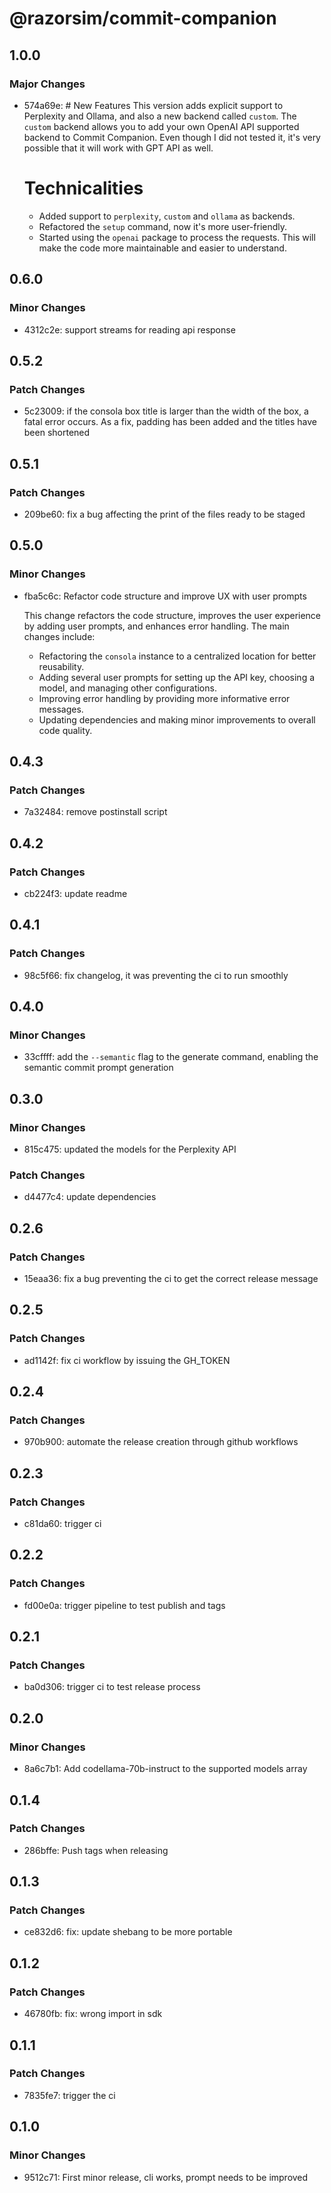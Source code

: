 # @razorsim/commit-companion

## 1.0.0

### Major Changes

- 574a69e: # New Features
  This version adds explicit support to Perplexity and Ollama, and also a new backend called `custom`. The `custom` backend allows you to add your own OpenAI API supported backend to Commit Companion. Even though I did not tested it, it's very possible that it will work with GPT API as well.

  # Technicalities

  - Added support to `perplexity`, `custom` and `ollama` as backends.
  - Refactored the `setup` command, now it's more user-friendly.
  - Started using the `openai` package to process the requests. This will make the code more maintainable and easier to understand.

## 0.6.0

### Minor Changes

- 4312c2e: support streams for reading api response

## 0.5.2

### Patch Changes

- 5c23009: if the consola box title is larger than the width of the box, a fatal error occurs. As a fix, padding has been added and the titles have been shortened

## 0.5.1

### Patch Changes

- 209be60: fix a bug affecting the print of the files ready to be staged

## 0.5.0

### Minor Changes

- fba5c6c: Refactor code structure and improve UX with user prompts

  This change refactors the code structure, improves the user experience by adding user prompts, and enhances error handling. The main changes include:

  - Refactoring the `consola` instance to a centralized location for better reusability.
  - Adding several user prompts for setting up the API key, choosing a model, and managing other configurations.
  - Improving error handling by providing more informative error messages.
  - Updating dependencies and making minor improvements to overall code quality.

## 0.4.3

### Patch Changes

- 7a32484: remove postinstall script

## 0.4.2

### Patch Changes

- cb224f3: update readme

## 0.4.1

### Patch Changes

- 98c5f66: fix changelog, it was preventing the ci to run smoothly

## 0.4.0

### Minor Changes

- 33cffff: add the `--semantic` flag to the generate command, enabling the semantic commit prompt generation

## 0.3.0

### Minor Changes

- 815c475: updated the models for the Perplexity API

### Patch Changes

- d4477c4: update dependencies

## 0.2.6

### Patch Changes

- 15eaa36: fix a bug preventing the ci to get the correct release message

## 0.2.5

### Patch Changes

- ad1142f: fix ci workflow by issuing the GH_TOKEN

## 0.2.4

### Patch Changes

- 970b900: automate the release creation through github workflows

## 0.2.3

### Patch Changes

- c81da60: trigger ci

## 0.2.2

### Patch Changes

- fd00e0a: trigger pipeline to test publish and tags

## 0.2.1

### Patch Changes

- ba0d306: trigger ci to test release process

## 0.2.0

### Minor Changes

- 8a6c7b1: Add codellama-70b-instruct to the supported models array

## 0.1.4

### Patch Changes

- 286bffe: Push tags when releasing

## 0.1.3

### Patch Changes

- ce832d6: fix: update shebang to be more portable

## 0.1.2

### Patch Changes

- 46780fb: fix: wrong import in sdk

## 0.1.1

### Patch Changes

- 7835fe7: trigger the ci

## 0.1.0

### Minor Changes

- 9512c71: First minor release, cli works, prompt needs to be improved
